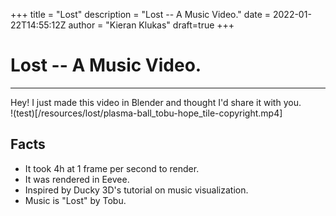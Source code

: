+++
title = "Lost"
description = "Lost -- A Music Video."
date = 2022-01-22T14:55:12Z
author = "Kieran Klukas"
draft=true
+++
# Lost -- A Music Video.
---
Hey! I just made this video in Blender and thought I'd share it with you.  
!(test)[/resources/lost/plasma-ball_tobu-hope_tile-copyright.mp4]
## Facts
* It took 4h at 1 frame per second to render.
* It was rendered in Eevee.
* Inspired by Ducky 3D's tutorial on music visualization.
* Music is "Lost" by Tobu.
